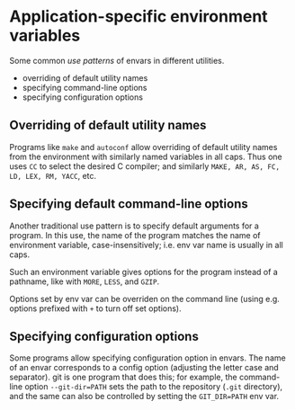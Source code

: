 # Application-specific environment variables

Some common *use patterns* of envars in different utilities.
- overriding of default utility names
- specifying command-line options
- specifying configuration options

## Overriding of default utility names

Programs like `make` and `autoconf` allow overriding of default utility names from the environment with similarly named variables in all caps. Thus one uses `CC` to select the desired C compiler; and similarly `MAKE, AR, AS, FC, LD, LEX, RM, YACC`, etc.

## Specifying default command-line options

Another traditional use pattern is to specify default arguments for a program. In this use, the name of the program matches the name of environment variable, case-insensitively; i.e. env var name is usually in all caps.

Such an environment variable gives options for the program instead of a pathname, like with `MORE`, `LESS`, and `GZIP`.

Options set by env var can be overriden on the command line (using e.g. options prefixed with `+` to turn off set options).

## Specifying configuration options

Some programs allow specifying configuration option in envars. The name of an envar corresponds to a config option (adjusting the letter case and separator). git is one program that does this; for example, the command-line option `--git-dir=PATH` sets the path to the repository (`.git` directory), and the same can also be controlled by setting the `GIT_DIR=PATH` env var.
